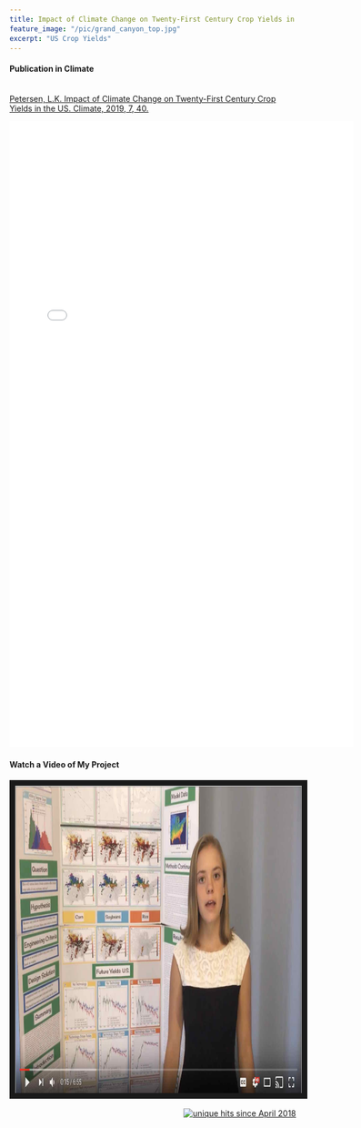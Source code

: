 ```yaml
---
title: Impact of Climate Change on Twenty-First Century Crop Yields in the U.S.
feature_image: "/pic/grand_canyon_top.jpg"
excerpt: "US Crop Yields"
---
```


#### Publication in Climate
<p>
<br>
<a href="https://www.mdpi.com/2225-1154/7/3/40">Petersen, L.K. Impact of Climate Change on Twenty-First Century Crop Yields in the US. Climate, 2019, 7, 40.</a>
</p>

<object data="/pdf/climate-published.pdf" tyse="application/pdf" width="120%" height="1100">
<iframe src="/pdf/climate-published.pdf" width="120%" height="1100" style="border: none;">
This browser does not support PDFs. Please download the PDF to view it: <a href="/pdf/climate-published.pdf">Download PDF</a>
</iframe>
</object>





#### Watch a Video of My Project
<a href="https://www.youtube.com/watch?v=D_Q_Dd_VLLI"
 target="_blank"><img src="/pic/us_crop_prediction_video.jpg"
alt="Watch a video Describing my Project" width="720" height="540" border="10" /></a>

<p align="right">
<a href="http://www.hitwebcounter.com">
<img src="http://hitwebcounter.com/counter/counter.php?page=6931329&style=0006&nbdigits=5&type=ip&initCount=0" title="unique hits since April 2018" border="0" ></a>

<!-- Global site tag (gtag.js) - Google Analytics -->
<script async src="https://www.googletagmanager.com/gtag/js?id=UA-117520873-5"></script>
<script>
  window.dataLayer = window.dataLayer || [];
  function gtag(){dataLayer.push(arguments);}
  gtag('js', new Date());

  gtag('config', 'UA-117520873-5');
</script>

